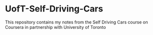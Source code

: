 # UofT-Self-Driving-Cars
This repository contains my notes from the Self Driving Cars course on Coursera in partnership with University of Toronto
